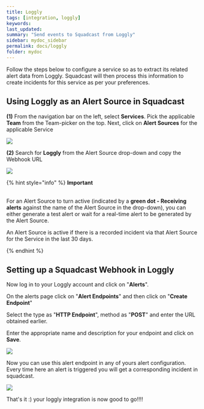 ```yaml
---
title: Loggly
tags: [integration, loggly]
keywords: 
last_updated: 
summary: "Send events to Squadcast from Loggly"
sidebar: mydoc_sidebar
permalink: docs/loggly
folder: mydoc
---
```


Follow the steps below to configure a service so as to extract its related alert data from Loggly. Squadcast will then process this information to create incidents for this service as per your preferences.

## Using Loggly as an Alert Source in Squadcast

**(1)** From the navigation bar on the left, select **Services**. Pick the applicable **Team** from the Team-picker on the top. Next, click on **Alert Sources** for the applicable Service

![](../../.gitbook/assets/alert\_source\_1.png)

**(2)** Search for **Loggly** from the Alert Source drop-down and copy the Webhook URL

![](../../.gitbook/assets/loggly\_1.png)

{% hint style="info" %} 
<b>Important</b><br/><br/>
<p>For an Alert Source to turn active (indicated by a <b>green dot - Receiving alerts</b> against the name of the Alert Source in the drop-down), you can either generate a test alert or wait for a real-time alert to be generated by the Alert Source.</p>
<p>An Alert Source is active if there is a recorded incident via that Alert Source for the Service in the last 30 days.</p>
{% endhint %}

## Setting up a Squadcast Webhook in Loggly

Now log in to your Loggly account and click on "**Alerts**".

On the alerts page click on "**Alert Endpoints**" and then click on "**Create Endpoint**"

Select the type as "**HTTP Endpoint**", method as "**POST**" and enter the URL obtained earlier.

Enter the appropriate name and description for your endpoint and click on **Save**.

![](../../.gitbook/assets/loggly\_2.png)

Now you can use this alert endpoint in any of yours alert configuration. Every time here an alert is triggered you will get a corresponding incident in squadcast.

![](../../.gitbook/assets/loggly\_3.png)

That's it :) your loggly integration is now good to go!!!!